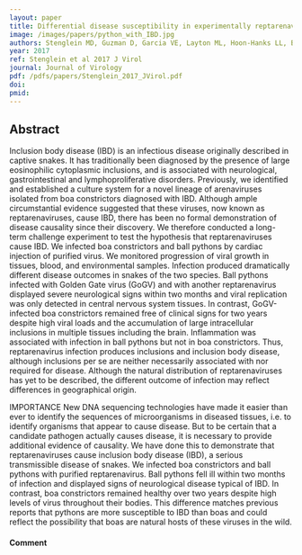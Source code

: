 ```yaml
---
layout: paper
title: Differential disease susceptibility in experimentally reptarenavirus infected boa constrictors and ball pythons
image: /images/papers/python_with_IBD.jpg
authors: Stenglein MD, Guzman D, Garcia VE, Layton ML, Hoon-Hanks LL, Boback SM, Keel MK, Drazenovich T, Hawkins MG, DeRisi JL
year: 2017
ref: Stenglein et al 2017 J Virol
journal: Journal of Virology
pdf: /pdfs/papers/Stenglein_2017_JVirol.pdf
doi: 
pmid:
---
```


## Abstract

Inclusion body disease (IBD) is an infectious disease originally described in captive snakes. It has traditionally been diagnosed by the presence of large eosinophilic cytoplasmic inclusions, and is associated with neurological, gastrointestinal and lymphoproliferative disorders. Previously, we identified and established a culture system for a novel lineage of arenaviruses isolated from boa constrictors diagnosed with IBD. Although ample circumstantial evidence suggested that these viruses, now known as reptarenaviruses, cause IBD, there has been no formal demonstration of disease causality since their discovery. We therefore conducted a long-term challenge experiment to test the hypothesis that reptarenaviruses cause IBD. We infected boa constrictors and ball pythons by cardiac injection of purified virus. We monitored progression of viral growth in tissues, blood, and environmental samples. Infection produced dramatically different disease outcomes in snakes of the two species. Ball pythons infected with Golden Gate virus (GoGV) and with another reptarenavirus displayed severe neurological signs within two months and viral replication was only detected in central nervous system tissues. In contrast, GoGV-infected boa constrictors remained free of clinical signs for two years despite high viral loads and the accumulation of large intracellular inclusions in multiple tissues including the brain. Inflammation was associated with infection in ball pythons but not in boa constrictors. Thus, reptarenavirus infection produces inclusions and inclusion body disease, although inclusions per se are neither necessarily associated with nor required for disease. Although the natural distribution of reptarenaviruses has yet to be described, the different outcome of infection may reflect differences in geographical origin.

IMPORTANCE New DNA sequencing technologies have made it easier than ever to identify the sequences of microorganisms in diseased tissues, i.e. to identify organisms that appear to cause disease. But to be certain that a candidate pathogen actually causes disease, it is necessary to provide additional evidence of causality. We have done this to demonstrate that reptarenaviruses cause inclusion body disease (IBD), a serious transmissible disease of snakes. We infected boa constrictors and ball pythons with purified reptarenavirus. Ball pythons fell ill within two months of infection and displayed signs of neurological disease typical of IBD. In contrast, boa constrictors remained healthy over two years despite high levels of virus throughout their bodies. This difference matches previous reports that pythons are more susceptible to IBD than boas and could reflect the possibility that boas are natural hosts of these viruses in the wild.


#### Comment

